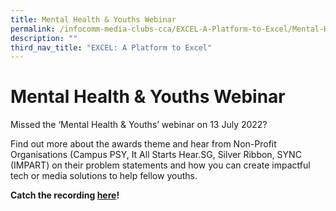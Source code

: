 ```yaml
---
title: Mental Health & Youths Webinar
permalink: /infocomm-media-clubs-cca/EXCEL-A-Platform-to-Excel/Mental-Health-Youth-Webinar
description: ""
third_nav_title: "EXCEL: A Platform to Excel"
---
```

# Mental Health & Youths Webinar

Missed the ‘Mental Health & Youths’ webinar on 13 July 2022?

Find out more about the awards theme and hear from Non-Profit Organisations (Campus PSY, It All Starts Hear.SG, Silver Ribbon, SYNC (IMPART) on their problem statements and how you can create impactful tech or media solutions to help fellow youths.

**Catch the recording [here](https://youtu.be/Bp6BTMaD214)!**
